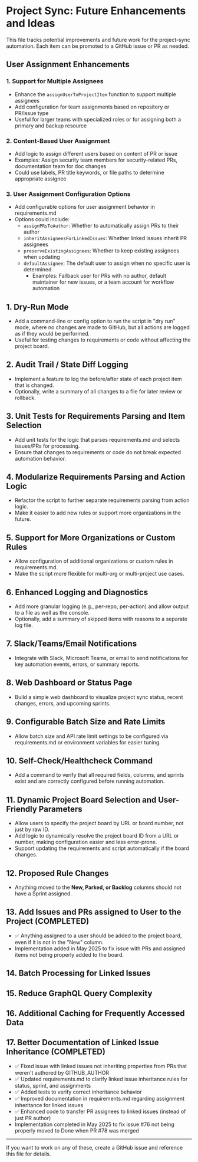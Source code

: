 # Project Sync: Future Enhancements and Ideas

This file tracks potential improvements and future work for the project-sync automation. Each item can be promoted to a GitHub issue or PR as needed.

## User Assignment Enhancements

### 1. Support for Multiple Assignees
- Enhance the `assignUserToProjectItem` function to support multiple assignees
- Add configuration for team assignments based on repository or PR/issue type
- Useful for larger teams with specialized roles or for assigning both a primary and backup resource

### 2. Content-Based User Assignment
- Add logic to assign different users based on content of PR or issue
- Examples: Assign security team members for security-related PRs, documentation team for doc changes
- Could use labels, PR title keywords, or file paths to determine appropriate assignee

### 3. User Assignment Configuration Options
- Add configurable options for user assignment behavior in requirements.md
- Options could include:
  - `assignPRsToAuthor`: Whether to automatically assign PRs to their author
  - `inheritAssigneesForLinkedIssues`: Whether linked issues inherit PR assignees
  - `preserveExistingAssignees`: Whether to keep existing assignees when updating
  - `defaultAssignee`: The default user to assign when no specific user is determined
    - Examples: Fallback user for PRs with no author, default maintainer for new issues, or a team account for workflow automation

## 1. Dry-Run Mode
- Add a command-line or config option to run the script in "dry run" mode, where no changes are made to GitHub, but all actions are logged as if they would be performed.
- Useful for testing changes to requirements or code without affecting the project board.

## 2. Audit Trail / State Diff Logging
- Implement a feature to log the before/after state of each project item that is changed.
- Optionally, write a summary of all changes to a file for later review or rollback.

## 3. Unit Tests for Requirements Parsing and Item Selection
- Add unit tests for the logic that parses requirements.md and selects issues/PRs for processing.
- Ensure that changes to requirements or code do not break expected automation behavior.

## 4. Modularize Requirements Parsing and Action Logic
- Refactor the script to further separate requirements parsing from action logic.
- Make it easier to add new rules or support more organizations in the future.

## 5. Support for More Organizations or Custom Rules
- Allow configuration of additional organizations or custom rules in requirements.md.
- Make the script more flexible for multi-org or multi-project use cases.

## 6. Enhanced Logging and Diagnostics
- Add more granular logging (e.g., per-repo, per-action) and allow output to a file as well as the console.
- Optionally, add a summary of skipped items with reasons to a separate log file.

## 7. Slack/Teams/Email Notifications
- Integrate with Slack, Microsoft Teams, or email to send notifications for key automation events, errors, or summary reports.

## 8. Web Dashboard or Status Page
- Build a simple web dashboard to visualize project sync status, recent changes, errors, and upcoming sprints.

## 9. Configurable Batch Size and Rate Limits
- Allow batch size and API rate limit settings to be configured via requirements.md or environment variables for easier tuning.

## 10. Self-Check/Healthcheck Command
- Add a command to verify that all required fields, columns, and sprints exist and are correctly configured before running automation.

## 11. Dynamic Project Board Selection and User-Friendly Parameters
- Allow users to specify the project board by URL or board number, not just by raw ID.
- Add logic to dynamically resolve the project board ID from a URL or number, making configuration easier and less error-prone.
- Support updating the requirements and script automatically if the board changes.

## 12. Proposed Rule Changes
- Anything moved to the **New, Parked, or Backlog** columns should not have a Sprint assigned.

## 13. Add Issues and PRs assigned to User to the Project (COMPLETED)
- ✅ Anything assigned to a user should be added to the project board, even if it is not in the "New" column.
- Implementation added in May 2025 to fix issue with PRs and assigned items not being properly added to the board.

## 14. Batch Processing for Linked Issues

## 15. Reduce GraphQL Query Complexity

## 16. Additional Caching for Frequently Accessed Data

## 17. Better Documentation of Linked Issue Inheritance (COMPLETED)
- ✅ Fixed issue with linked issues not inheriting properties from PRs that weren't authored by GITHUB_AUTHOR
- ✅ Updated requirements.md to clarify linked issue inheritance rules for status, sprint, and assignments
- ✅ Added tests to verify correct inheritance behavior
- ✅ Improved documentation in requirements.md regarding assignment inheritance for linked issues
- ✅ Enhanced code to transfer PR assignees to linked issues (instead of just PR author)
- Implementation completed in May 2025 to fix issue #76 not being properly moved to Done when PR #78 was merged

---

If you want to work on any of these, create a GitHub issue and reference this file for details.
